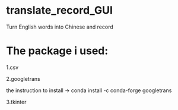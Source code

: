 # translate_record_GUI
Turn English words into Chinese and record

# The package i used:

1.csv

2.googletrans

  the instruction to install -> conda install -c conda-forge googletrans
  
  
3.tkinter

